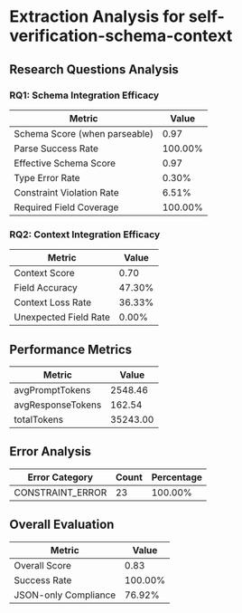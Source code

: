 # Extraction Analysis for self-verification-schema-context

## Research Questions Analysis

### RQ1: Schema Integration Efficacy

| Metric | Value |
|--------|-------|
| Schema Score (when parseable) | 0.97 |
| Parse Success Rate | 100.00% |
| Effective Schema Score | 0.97 |
| Type Error Rate | 0.30% |
| Constraint Violation Rate | 6.51% |
| Required Field Coverage | 100.00% |

### RQ2: Context Integration Efficacy

| Metric | Value |
|--------|-------|
| Context Score | 0.70 |
| Field Accuracy | 47.30% |
| Context Loss Rate | 36.33% |
| Unexpected Field Rate | 0.00% |

## Performance Metrics

| Metric | Value |
|--------|-------|
| avgPromptTokens | 2548.46 |
| avgResponseTokens | 162.54 |
| totalTokens | 35243.00 |

## Error Analysis

| Error Category | Count | Percentage |
|---------------|-------|------------|
| CONSTRAINT_ERROR | 23 | 100.00% |

## Overall Evaluation

| Metric | Value |
|--------|-------|
| Overall Score | 0.83 |
| Success Rate | 100.00% |
| JSON-only Compliance | 76.92% |
